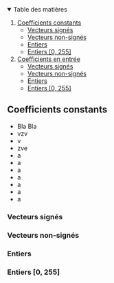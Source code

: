 <details open="open">
  <summary>Table des matières</summary>
  <ol>
    <li>
      <a href="#coefficients-constants">Coefficients constants</a>
      <ul>
        <li><a href="#vecteurs-signes">Vecteurs signés</a></li>
        <li><a href="#vecteurs-non-signes">Vecteurs non-signés</a></li>
        <li><a href="#entiers">Entiers</a></li>
        <li><a href="#entier">Entiers [0, 255]</a></li>
      </ul>
    </li>
    <li>
      <a href="#abouthproeh">Coefficients en entrée</a>
      <ul>
        <li><a href="#built-with">Vecteurs signés</a></li>
        <li><a href="#built-with">Vecteurs non-signés</a></li>
        <li><a href="#built-with">Entiers</a></li>
        <li><a href="#built-with">Entiers [0, 255]</a></li>
      </ul>
    </li>
  </ol>
</details>

## Coefficients constants
- Bla Bla
- vzv
- v
- zve
- a
- a
- a
- a
- a
- a
- a

### Vecteurs signés
### Vecteurs non-signés
### Entiers
### Entiers [0, 255]
